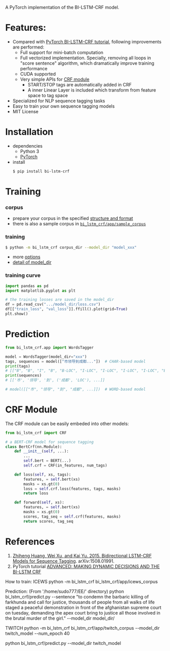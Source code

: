 A PyTorch implementation of the BI-LSTM-CRF model.

# Features:
- Compared with [PyTorch BI-LSTM-CRF tutorial][1], following improvements are performed:
    - Full support for mini-batch computation
    - Full vectorized implementation. Specially, removing all loops in "score sentence" algorithm, which dramatically improve training performance
    - CUDA supported
    - Very simple APIs for [CRF module](#CRF)
        - START/STOP tags are automatically added in CRF
        - A inner Linear Layer is included which transform from feature space to tag space
- Specialized for NLP sequence tagging tasks
- Easy to train your own sequence tagging models
- MIT License

# Installation
- dependencies
    - Python 3
    - [PyTorch][5]
- install
    ```sh
    $ pip install bi-lstm-crf
    ```

# Training
### corpus
- prepare your corpus in the specified [structure and format][2]
- there is also a sample corpus in [`bi_lstm_crf/app/sample_corpus`][3]

### training
```sh
$ python -m bi_lstm_crf corpus_dir --model_dir "model_xxx"
```
- more [options][4]
- [detail of model_dir][7]

### training curve
```python
import pandas as pd
import matplotlib.pyplot as plt

# the training losses are saved in the model_dir
df = pd.read_csv(".../model_dir/loss.csv")
df[["train_loss", "val_loss"]].ffill().plot(grid=True)
plt.show()
```

# Prediction
```python
from bi_lstm_crf.app import WordsTagger

model = WordsTagger(model_dir="xxx")
tags, sequences = model(["市领导到成都..."])  # CHAR-based model
print(tags)  
# [["B", "B", "I", "B", "B-LOC", "I-LOC", "I-LOC", "I-LOC", "I-LOC", "B", "I", "B", "I"]]
print(sequences)
# [['市', '领导', '到', ('成都', 'LOC'), ...]]

# model([["市", "领导", "到", "成都", ...]])  # WORD-based model
```

# <a id="CRF">CRF Module
The CRF module can be easily embeded into other models:
```python
from bi_lstm_crf import CRF

# a BERT-CRF model for sequence tagging
class BertCrf(nn.Module):
    def __init__(self, ...):
        ...
        self.bert = BERT(...)
        self.crf = CRF(in_features, num_tags)

    def loss(self, xs, tags):
        features, = self.bert(xs)
        masks = xs.gt(0)
        loss = self.crf.loss(features, tags, masks)
        return loss

    def forward(self, xs):
        features, = self.bert(xs)
        masks = xs.gt(0)
        scores, tag_seq = self.crf(features, masks)
        return scores, tag_seq
```

# References
1. [Zhiheng Huang, Wei Xu, and Kai Yu. 2015. Bidirectional LSTM-CRF Models for Sequence Tagging][6]. arXiv:1508.01991.
2. PyTorch tutorial [ADVANCED: MAKING DYNAMIC DECISIONS AND THE BI-LSTM CRF][1]

[1]:https://pytorch.org/tutorials/beginner/nlp/advanced_tutorial.html
[2]:https://github.com/jidasheng/bi-lstm-crf/wiki/corpus-structure-and-format
[3]:https://github.com/jidasheng/bi-lstm-crf/tree/master/bi_lstm_crf/app/sample_corpus
[4]:https://github.com/jidasheng/bi-lstm-crf/wiki/training-options
[5]:https://pytorch.org/
[6]:https://arxiv.org/abs/1508.01991
[7]:https://github.com/jidasheng/bi-lstm-crf/wiki/details-of-model_dir


How to train: ICEWS
python -m bi_lstm_crf bi_lstm_crf/app/icews_corpus

Prediction: (From '/home/sudo777/EE/' directory)
python bi_lstm_crf/predict.py --sentence "to condemn the barbaric killing of farkhunda and call for justice, thousands of people from all walks of life staged a peaceful demonstration in front of the afghanistan supreme court on tuesday, demanding the apex court bring to justice all those involved in the brutal murder of the girl." --model_dir model_dir/


TWITCH 
python -m bi_lstm_crf bi_lstm_crf/app/twitch_corpus --model_dir twitch_model --num_epoch 40

python bi_lstm_crf/predict.py --model_dir twitch_model
